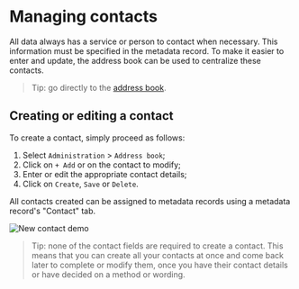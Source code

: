 # Managing contacts

All data always has a service or person to contact when necessary. This information must be specified in the metadata record. To make it easier to enter and update, the address book can be used to centralize these contacts.

> Tip: go directly to the [address book](https://app.isogeo.com/admin/address-book).

## Creating or editing a contact

To create a contact, simply proceed as follows:

1.	Select `Administration` > `Address book`;
2.	Click on `+ Add` or on the contact to modify;
3.	Enter or edit the appropriate contact details;
4.	Click on `Create`, `Save` or `Delete`.

All contacts created can be assigned to metadata records using a metadata record&apos;s "Contact" tab.

![New contact demo](/images/adm_contacts_add.gif "Creating a new contact")

> Tip: none of the contact fields are required to create a contact. This means that you can create all your contacts at once and come back later to complete or modify them, once you have their contact details or have decided on a method or wording.
